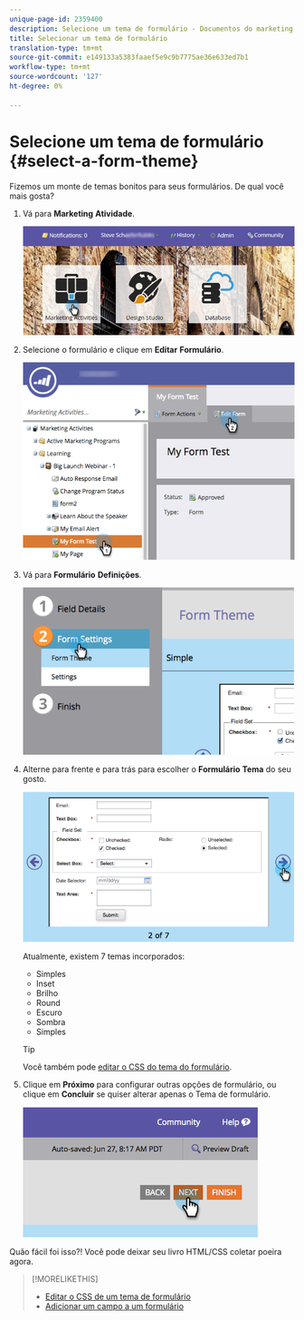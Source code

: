 ```yaml
---
unique-page-id: 2359400
description: Selecione um tema de formulário - Documentos do marketing - Documentação do produto
title: Selecionar um tema de formulário
translation-type: tm+mt
source-git-commit: e149133a5383faaef5e9c9b7775ae36e633ed7b1
workflow-type: tm+mt
source-wordcount: '127'
ht-degree: 0%

---
```



# Selecione um tema de formulário {#select-a-form-theme}

Fizemos um monte de temas bonitos para seus formulários. De qual você mais gosta?

1. Vá para **Marketing** **Atividade**.

   ![](assets/login-marketing-activities-1.png)

1. Selecione o formulário e clique em **Editar** **Formulário**.

   ![](assets/editform.png)

1. Vá para **Formulário** **Definições**.

   ![](assets/image2014-9-15-17-7-7.png)

1. Alterne para frente e para trás para escolher o **Formulário** **Tema** do seu gosto.

   ![](assets/image2014-9-15-17-3a7-3a20.png)

   Atualmente, existem 7 temas incorporados:

   * Simples
   * Inset
   * Brilho
   * Round
   * Escuro
   * Sombra
   * Simples

   >[!TIP]
   >
   >Você também pode [editar o CSS do tema do formulário](../../../../product-docs/demand-generation/forms/form-design/edit-the-css-of-a-form-theme.md).

1. Clique em **Próximo** para configurar outras opções de formulário, ou clique em **Concluir** se quiser alterar apenas o Tema de formulário.

   ![](assets/image2014-9-15-17-3a8-3a22.png)

Quão fácil foi isso?! Você pode deixar seu livro HTML/CSS coletar poeira agora.

>[!MORELIKETHIS]
>
>* [Editar o CSS de um tema de formulário](../../../../product-docs/demand-generation/forms/form-design/edit-the-css-of-a-form-theme.md)
>* [Adicionar um campo a um formulário](add-a-field-to-a-form.md)

>



